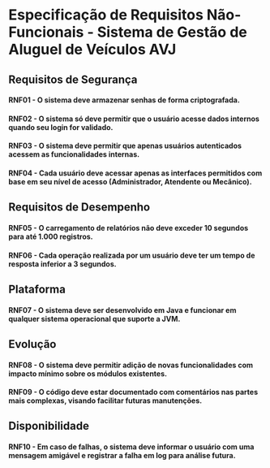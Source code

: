 # Especificação de Requisitos Não-Funcionais - Sistema de Gestão de Aluguel de Veículos AVJ

## Requisitos de Segurança

#### RNF01 - O sistema deve armazenar senhas de forma criptografada.

#### RNF02 - O sistema só deve permitir que o usuário acesse dados internos quando seu login for validado.

#### RNF03 - O sistema deve permitir que apenas usuários autenticados acessem as funcionalidades internas.

#### RNF04 - Cada usuário deve acessar apenas as interfaces permitidos com base em seu nível de acesso (Administrador, Atendente ou Mecânico).

## Requisitos de Desempenho

#### RNF05 - O carregamento de relatórios não deve exceder 10 segundos para até 1.000 registros.

#### RNF06 - Cada operação realizada por um usuário deve ter um tempo de resposta inferior a 3 segundos.

## Plataforma

#### RNF07 - O sistema deve ser desenvolvido em Java e funcionar em qualquer sistema operacional que suporte a JVM.

## Evolução

#### RNF08 - O sistema deve permitir adição de novas funcionalidades com impacto mínimo sobre os módulos existentes.

#### RNF09 - O código deve estar documentado com comentários nas partes mais complexas, visando facilitar futuras manutenções.

## Disponibilidade

#### RNF10 - Em caso de falhas, o sistema deve informar o usuário com uma mensagem amigável e registrar a falha em log para análise futura.